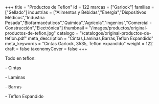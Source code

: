 +++
title = "Productos de Teflon"
id = 122
marcas = ["Garlock"]
familias = ["Sellado"]
industrias = ["Alimentos y Bebidas","Energía","Dispositivos Médicos","Industria Pesada","Biofarmacéuticos","Química","Agrícola","Ingenios","Comercial - Construcción","Electrónica"]
thumbnail = "/images/productos/original-productos-de-teflon.jpg"
catalogo = "/catalogos/original-productos-de-teflon.pdf"
meta_description = "Cintas,Laminas,Barras,Teflon Expandido"
meta_keywords = "Cintas Garlock, 3535, Teflon expandido"
weight = 122
draft = false
taxonomyCover = false
+++
<p>Todo en teflon:</p>
<p>- Cintas</p>
<p>- Laminas</p>
<p>- Barras</p>
<p>- Teflon Expandido</p>